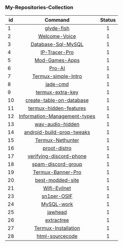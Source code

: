 ### My-Repositories-Collection


id | Command | Status |
-- |:--:|:--:|
1  | <a href="https://github.com/poisk-ls/glyde-fish">glyde-fish </a> | 1
2  | <a href="https://github.com/poisk-ls/Welcome-Voice">Welcome-Voice</a> | 1
3  | <a href="https://github.com/poisk-ls/Database-Sql-MySQL">Database-Sql-MySQL</a> | 1
4  | <a href="https://github.com/poisk-ls/IP-Tracer-Pro">IP-Tracer-Pro </a> | 1
5  | <a href="https://github.com/poisk-ls/Mod-Games-Apps">Mod-Games-Apps </a> | 1
6  | <a href="https://github.com/poisk-ls/Pro-AI">Pro-AI </a> | 1
7  | <a href="https://github.com/poisk-ls/Termux-simple-Intro">Termux-simple-Intro</a> | 1
8  | <a href="https://github.com/poisk-ls/jade-cmd">jade-cmd</a>| 1
9  | <a href="https://github.com/poisk-ls/termux-extra-key">termux-extra-key</a>| 1
10 | <a href="https://github.com/poisk-ls/create-table-on-database">create-table-on-database </a>| 1
11 | <a href="https://github.com/poisk-ls/termux-hidden-features">termux-hidden-features </a> | 1
12 | <a href="https://github.com/poisk-ls/Information-Management-types">Information-Management-types </a> | 1
13 | <a href="https://github.com/poisk-ls/wav-audio-hidden">wav-audio-hidden </a> | 1
14 | <a href="https://github.com/poisk-ls/android-build-prop-tweaks">android-build-prop-tweaks </a> | 1
15 | <a href="https://github.com/poisk-ls/Termux-Nethunter">Termux-Nethunter </a> | 1
16 | <a href="https://github.com/poisk-ls/proot-distro">proot-distro </a> | 1
17 | <a href="https://github.com/poisk-ls/verifying-discord-phone">verifying-discord-phone </a>| 1
18 | <a href="https://github.com/poisk-ls/spam-discord-group">spam-discord-group </a> | 1
19 | <a href="https://github.com/poisk-ls/Termux-Banner-Pro">Termux-Banner-Pro </a> | 1
20 | <a href="https://github.com/poisk-ls/best-modded-site">best-modded-site </a> | 1
21 | <a href="https://github.com/poisk-ls/Wifi-Evilnet">Wifi-Evilnet </a> | 1
23 | <a href="https://github.com/poisk-ls/sn1per-OSIF">sn1per-OSIF </a> | 1
24 | <a href="https://github.com/poisk-ls/MySQL-work">MySQL-work </a>| 1 
25 | <a href="https://github.com/poisk-ls/jawhead">jawhead </a>| 1
26 | <a href="https://github.com/poisk-ls/extractree">extractree </a>| 1
27 | <a href="https://github.com/poisk-ls/Termux-Installation">Termux-Installation </a> | 1
28 | <a href="https://github.com/poisk-ls/html-sourcecode">html-sourcecode </a> | 1

